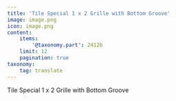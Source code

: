 ```yaml
---
title: 'Tile Special 1 x 2 Grille with Bottom Groove'
image: image.png
icon: image.png
content:
    items:
        '@taxonomy.part': 2412b
    limit: 12
    pagination: true
taxonomy:
    tag: translate
---
```


Tile Special 1 x 2 Grille with Bottom Groove
